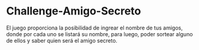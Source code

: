 # Challenge-Amigo-Secreto

El juego proporciona la posibilidad de ingrear el nombre de tus amigos, donde por cada uno se listará su nombre, para luego, poder sortear alguno de ellos y saber quien será el amigo secreto.
